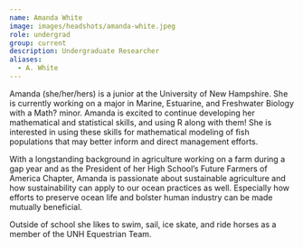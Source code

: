```yaml
---
name: Amanda White
image: images/headshots/amanda-white.jpeg
role: undergrad
group: current
description: Undergraduate Researcher
aliases: 
  - A. White
---
```


Amanda (she/her/hers) is a junior at the University of New Hampshire. She is currently working on a major in Marine, Estuarine, and Freshwater Biology with a Math? minor. Amanda is excited to continue developing her mathematical and statistical skills, and using R along with them! She is interested in using these skills for mathematical modeling of fish populations that may better inform and direct management efforts. 

With a longstanding background in agriculture working on a farm during a gap year and as the President of her High School’s Future Farmers of America Chapter, Amanda is passionate about sustainable agriculture and how sustainability can apply to our ocean practices as well. Especially how efforts to preserve ocean life and bolster human industry can be made mutually beneficial.

Outside of school she likes to swim, sail, ice skate, and ride horses as a member of the UNH Equestrian Team.